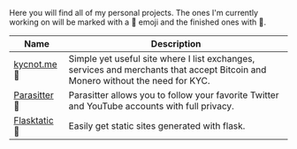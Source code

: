 Here you will find all of my personal projects. The ones I'm currently working on will be marked with a 🔨 emoji and the finished ones with 🏁.

| Name                                 | Description                                                     |
|--------------------------------------|-----------------------------------------------------------------|
| [kycnot.me](https://kycnot.me/)  🔨  | Simple yet useful site where I list exchanges, services and merchants that accept Bitcoin and Monero without the need for KYC.|
| [Parasitter](https://github.com/pluja/Parasitter) 🔨  | Parasitter allows you to follow your favorite Twitter and YouTube accounts with full privacy. |
| [Flasktatic](https://github.com/pluja/Flasktatic) 🏁  | Easily get static sites generated with flask.  |
